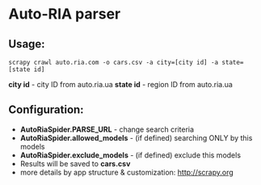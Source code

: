 # Auto-RIA parser

Usage:
------

```scrapy crawl auto.ria.com -o cars.csv -a city=[city id] -a state=[state id]```

**city id** - city ID from auto.ria.ua
**state id** - region ID from auto.ria.ua

Configuration:
--------------

* **AutoRiaSpider.PARSE_URL** - change search criteria
* **AutoRiaSpider.allowed_models** - (if defined) searching ONLY by this models 
* **AutoRiaSpider.exclude_models** - (if defined) exclude this models
* Results will be saved to **cars.csv**
* more details by app structure & customization: http://scrapy.org